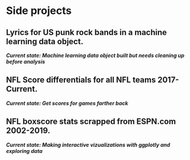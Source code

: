 # Side projects

## Lyrics for US punk rock bands in a machine learning data object.
***Current state: Machine learning data object built but needs cleaning up before analysis***

## NFL Score differentials for all NFL teams 2017-Current.
***Current state: Get scores for games farther back***


## NFL boxscore stats scrapped from ESPN.com 2002-2019.
***Current state: Making interactive vizualizations with ggplotly and exploring data***